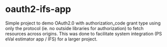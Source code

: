 # oauth2-ifs-app
Simple project to demo OAuth2.0 with authorization_code grant type using only the protocol (ie. no outside libraries for authorization) to fetch resources across origins.
This was done to facilitate system integration (PS eVal estimator app / IFS) for a larger project.
